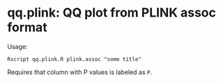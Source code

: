 # qq.plink: QQ plot from PLINK assoc format

Usage: 

    Rscript qq.plink.R plink.assoc "some title"

  Requires that column with P values is labeled as `P`.